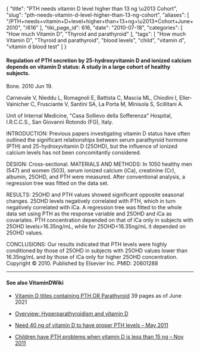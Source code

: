 {
    "title": "PTH needs vitamin D level higher than 13 ng \u2013 Cohort",
    "slug": "pth-needs-vitamin-d-level-higher-than-13-ng-cohort",
    "aliases": [
        "/PTH+needs+vitamin+D+level+higher+than+13+ng+\u2013+Cohort+June+2010",
        "/616"
    ],
    "tiki_page_id": 616,
    "date": "2010-07-18",
    "categories": [
        "How much Vitamin D",
        "Thyroid and parathyroid"
    ],
    "tags": [
        "How much Vitamin D",
        "Thyroid and parathyroid",
        "blood levels",
        "child",
        "vitamin d",
        "vitamin d blood test"
    ]
}


#### Regulation of PTH secretion by 25-hydroxyvitamin D and ionized calcium depends on vitamin D status: A study in a large cohort of healthy subjects.

Bone. 2010 Jun 19. 

Carnevale V, Nieddu L, Romagnoli E, Battista C, Mascia ML, Chiodini I, Eller-Vainicher C, Frusciante V, Santini SA, La Porta M, Minisola S, Scillitani A.

Unit of Internal Medicine, "Casa Sollievo della Sofferenza" Hospital, I.R.C.C.S., San Giovanni Rotondo (FG), Italy.

INTRODUCTION: Previous papers investigating vitamin D status have often outlined the significant relationships between serum parathyroid hormone (PTH) and 25-hydroxyvitamin D (25OHD), but the influence of ionized calcium levels has not been concomitantly considered. 

DESIGN: Cross-sectional. MATERIALS AND METHODS: In 1050 healthy men (547) and women (503), serum ionized calcium (iCa), creatinine (Cr), albumin, 25OHD, and PTH were measured. After conventional analysis, a regression tree was fitted on the data set. 

RESULTS: 25OHD and PTH values showed significant opposite seasonal changes. 25OHD levels negatively correlated with PTH, which in turn negatively correlated with iCa. A regression tree was fitted to the whole data set using PTH as the response variable and 25OHD and iCa as covariates. PTH concentration depended on that of iCa only in subjects with 25OHD levels>16.35ng/mL, while for 25OHD<16.35ng/mL it depended on 25OHD values. 

CONCLUSIONS: Our results indicated that PTH levels were highly conditioned by those of 25OHD in subjects with 25OHD values lower than 16.35ng/mL and by those of iCa only for higher 25OHD concentration. Copyright © 2010. Published by Elsevier Inc. PMID: 20601288 

---

#### See also VitaminDWiki

* [Vitamin D titles containing PTH OR Parathyroid](https://VitaminDWiki.com/Based+on+PTH+response%2C+obese+adolescents+may+not+need+and+much+vitamin+D+as+non-obese+%2812+ng+vs+16.5+ng%29+%E2%80%93+June+2021#Vitamin_D_titles_containing_PTH_OR_Parathyroid) 39 pages as of June 2021

* [Overview: Hyperparathyroidism and vitamin D](/posts/overview-hyperparathyroidism-and-vitamin-d)

* [Need 40 ng of vitamin D to have proper PTH levels – May 2011](/posts/need-40-ng-of-vitamin-d-to-have-proper-pth-levels)

* [Children have PTH problems when vitamin D is less than 15 ng – Nov 2011](/posts/children-have-pth-problems-when-vitamin-d-is-less-than-15-ng)